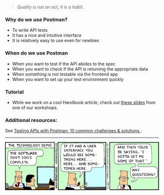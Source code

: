> *Quality is not an act, it is a habit.*

### Why do we use Postman?

* To write API tests
* It has a nice and intuitive interface
* It is relatively easy to use even for newbies

### When do we use Postman
* When you want to test if the API abides to the spec
* When you want to check if the API is returning the appropriate data
* When something is not testable via the frontend app
* When you want to set up your test environment quickly

### Tutorial
* While we work on a cool Handbook article, check out [these slides](/img/postman-short.pdf) from one of our workshops.

### Additional resources:

See [Testing APIs with Postman: 10 common challenges & solutions
](https://medium.com/distant-horizons/testing-apis-with-postman-10-common-challenges-solutions-c4674c78528d).

---
![using-postman.gif](/img/using-postman.gif)

